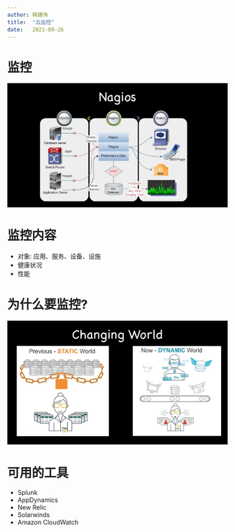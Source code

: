 ```yaml
---
author: 韩建伟
title:  "云监控"
date:   2021-09-26
---
```


# 监控

![监控][monitor]

# 监控内容

- 对象: 应用、服务、设备、设施
- 健康状况
- 性能

# 为什么要监控?

![持续交付][why]

# 可用的工具

- Splunk
- AppDynamics
- New Relic
- Solarwinds
- Amazon CloudWatch

[why]: ./why.jpg
[monitor]: ./monitor.jpg
